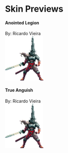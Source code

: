 # Skin Previews

#### Anointed Legion <br>
By: Ricardo Vieira <br>
<img src="PENITENT_ANOINTED/preview.png" width=126 height=146><br>

#### True Anguish <br>
By: Ricardo Vieira <br>
<img src="PENITENT_ANOINTED/preview.png" width=126 height=146><br>
